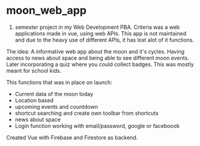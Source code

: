 # moon_web_app

1. semester project in my Web Development PBA. Criteria was a web applications made in vue, using web APIs. 
This app is not maintained and due to the heavy use of different APIs, it has lost alot of it functions. 

The idea: A informative web app about the moon and it's cycles. Having access to news about space and being able to see different moon events. Later incorporating a quiz where you could collect badges. 
This was mostly meant for school kids. 

This functions that was in place on launch: 
 - Current data of the moon today
 - Location based
 - upcoming events and countdown
 - shortcut searching and create own toolbar from shortcuts
 - news about space
 - Login function working with email/password, google or faceboook

Created Vue with Firebase and Firestore as backend.

